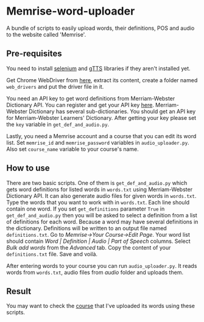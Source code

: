 # Memrise-word-uploader
A bundle of scripts to easily upload words, their definitions, POS and audio to the website called 'Memrise'. 
## Pre-requisites
You need to install [selenium](http://selenium-python.readthedocs.io/) and [gTTS](https://github.com/pndurette/gTTS) libraries if they aren't installed yet.

Get Chrome WebDriver from [here](https://sites.google.com/a/chromium.org/chromedriver/), extract its content, create a folder named `web_drivers` and put the driver file in it.

You need an API key to get word definitions from Merriam-Webster Dictionary API. You can register and get your API key [here](https://www.dictionaryapi.com/). Merriam-Webster Dictionary has several sub-dictionaries. You should get an API key for Merriam-Webster Learners' Dictionary. After getting your key please set the `key` variable in `get_def_and_audio.py`.

Lastly, you need a Memrise account and a course that you can edit its word list. Set `memrise_id` and `memrise_password` variables in `audio_uploader.py`. Also set `course_name` variable to your course's name.
## How to use
There are two basic scripts. One of them is `get_def_and_audio.py` which gets word definitions for listed words in `words.txt` using Merriam-Webster Dictionary API. It can also generate audio files for given words in `words.txt`. Type the words that you want to work with in `words.txt`. Each line should contain one word. If you set `get_definitions` parameter `True` in `get_def_and_audio.py` then you will be asked to select a definition from a list of definitions for each word. Because a word may have several definitions in the dictionary. Definitions will be written to an output file named `definitions.txt`. Go to *Memrise->Your Course->Edit Page*. Your word list should contain *Word | Definition | Audio | Part of Speech* columns. Select *Bulk add words* from the *Advanced* tab. Copy the content of your `definitions.txt` file. Save and voilà.

After entering words to your course you can run `audio_uploader.py`. It reads words from `words.txt`, audio files from *audio* folder and uploads them.

## Result
You may want to check the [course](https://www.memrise.com/course/1614098/harry-potter-chamber-of-secrets-words/) that I've uploaded its words using these scripts.
